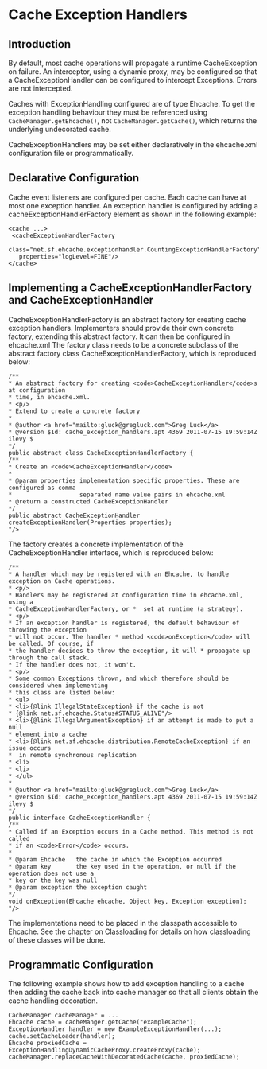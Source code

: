 ---
---
# Cache Exception Handlers


 

## Introduction
By default, most cache operations will propagate a runtime CacheException on failure. An interceptor,
using a dynamic proxy, may be configured so that a CacheExceptionHandler can be configured to
intercept Exceptions. Errors are not intercepted.

Caches with ExceptionHandling configured are of type Ehcache. To get the exception handling behaviour they must
be referenced using `CacheManager.getEhcache()`, not `CacheManager.getCache()`, which returns the underlying undecorated cache.

CacheExceptionHandlers may be set either declaratively in the ehcache.xml configuration file or programmatically.


## Declarative Configuration

Cache event listeners are configured per cache. Each cache can have
at most one exception handler.
An exception handler is configured by adding a cacheExceptionHandlerFactory element as shown in the following example:

    <cache ...>
     <cacheExceptionHandlerFactory
       class="net.sf.ehcache.exceptionhandler.CountingExceptionHandlerFactory"
       properties="logLevel=FINE"/>
    </cache>


## Implementing a CacheExceptionHandlerFactory and CacheExceptionHandler

CacheExceptionHandlerFactory is an abstract factory for creating
cache exception handlers. Implementers should provide their own concrete
factory, extending this abstract factory. It can then be configured in
ehcache.xml
The factory class needs to be a concrete subclass of the abstract
factory class CacheExceptionHandlerFactory, which is reproduced below:

    /**
    * An abstract factory for creating <code>CacheExceptionHandler</code>s at configuration
    * time, in ehcache.xml.
    * <p/>
    * Extend to create a concrete factory
    *
    * @author <a href="mailto:gluck@gregluck.com">Greg Luck</a>
    * @version $Id: cache_exception_handlers.apt 4369 2011-07-15 19:59:14Z ilevy $
    */
    public abstract class CacheExceptionHandlerFactory {
    /**
    * Create an <code>CacheExceptionHandler</code>
    *
    * @param properties implementation specific properties. These are configured as comma
    *                   separated name value pairs in ehcache.xml
    * @return a constructed CacheExceptionHandler
    */
    public abstract CacheExceptionHandler createExceptionHandler(Properties properties);
    "/>

The factory creates a concrete implementation of the CacheExceptionHandler
interface, which is reproduced below:

    /**
    * A handler which may be registered with an Ehcache, to handle exception on Cache operations.
    * <p/>
    * Handlers may be registered at configuration time in ehcache.xml, using a
    * CacheExceptionHandlerFactory, or *  set at runtime (a strategy).
    * <p/>
    * If an exception handler is registered, the default behaviour of throwing the exception
    * will not occur. The handler * method <code>onException</code> will be called. Of course, if
    * the handler decides to throw the exception, it will * propagate up through the call stack.
    * If the handler does not, it won't.
    * <p/>
    * Some common Exceptions thrown, and which therefore should be considered when implementing
    * this class are listed below:
    * <ul>
    * <li>{@link IllegalStateException} if the cache is not
    * {@link net.sf.ehcache.Status#STATUS_ALIVE"/>
    * <li>{@link IllegalArgumentException} if an attempt is made to put a null
    * element into a cache
    * <li>{@link net.sf.ehcache.distribution.RemoteCacheException} if an issue occurs
    *  in remote synchronous replication
    * <li>
    * <li>
    * </ul>
    *
    * @author <a href="mailto:gluck@gregluck.com">Greg Luck</a>
    * @version $Id: cache_exception_handlers.apt 4369 2011-07-15 19:59:14Z ilevy $
    */
    public interface CacheExceptionHandler {
    /**
    * Called if an Exception occurs in a Cache method. This method is not called
    * if an <code>Error</code> occurs.
    *
    * @param Ehcache   the cache in which the Exception occurred
    * @param key       the key used in the operation, or null if the operation does not use a
    * key or the key was null
    * @param exception the exception caught
    */
    void onException(Ehcache ehcache, Object key, Exception exception);
    "/>

The implementations need to be placed in the classpath accessible to Ehcache.
See the chapter on [Classloading](/documentation/2.6/user-guide/class-loading) for details on how classloading
of these classes will be done.

## Programmatic Configuration
The following example shows how to add exception handling to a cache then adding the
cache back into cache manager so that all clients obtain the cache handling decoration.

    CacheManager cacheManager = ...
    Ehcache cache = cacheManger.getCache("exampleCache");
    ExceptionHandler handler = new ExampleExceptionHandler(...);
    cache.setCacheLoader(handler);
    Ehcache proxiedCache = ExceptionHandlingDynamicCacheProxy.createProxy(cache);
    cacheManager.replaceCacheWithDecoratedCache(cache, proxiedCache);
